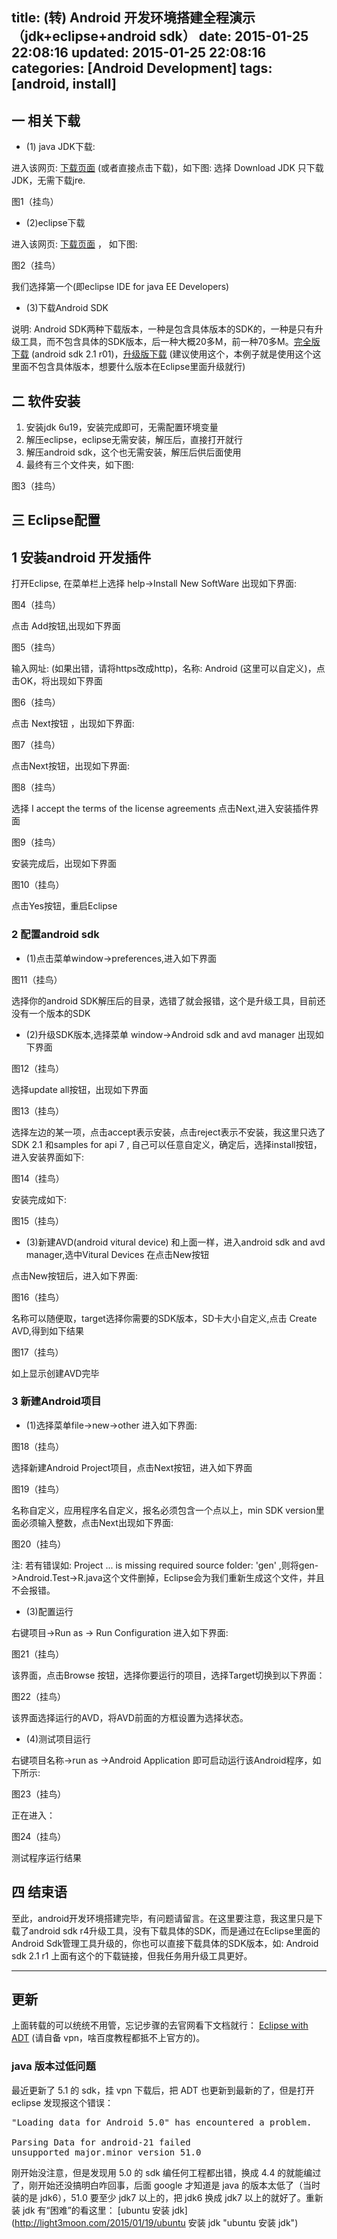 title: (转) Android 开发环境搭建全程演示（jdk+eclipse+android sdk）
date: 2015-01-25 22:08:16
updated: 2015-01-25 22:08:16
categories: [Android Development]
tags: [android, install]
---

## 一 相关下载

* (1) java JDK下载:

进入该网页: [下载页面](http://java.sun.com/javase/downloads/index.jsp "下载页面") (或者直接点击下载)，如下图:
选择 Download JDK 只下载JDK，无需下载jre.

图1（挂鸟）

* (2)eclipse下载

进入该网页: [下载页面](http://www.eclipse.org/downloads/ "下载页面") ， 如下图:

图2（挂鸟）

我们选择第一个(即eclipse IDE for java EE Developers)

* (3)下载Android SDK

说明: Android SDK两种下载版本，一种是包含具体版本的SDK的，一种是只有升级工具，而不包含具体的SDK版本，后一种大概20多M，前一种70多M。[完全版下载](https://dl-ssl.google.com/android/repository/android-2.1_r01-windows.zip "完全版下载") (android sdk 2.1 r01)，[升级版下载](http://dl.google.com/android/android-sdk_r04-windows.zip "升级版下载") (建议使用这个，本例子就是使用这个这里面不包含具体版本，想要什么版本在Eclipse里面升级就行)

## 二 软件安装

1. 安装jdk 6u19，安装完成即可，无需配置环境变量
2. 解压eclipse，eclipse无需安装，解压后，直接打开就行
3. 解压android sdk，这个也无需安装，解压后供后面使用
4. 最终有三个文件夹，如下图:

图3（挂鸟）

## 三 Eclipse配置

## 1 安装android 开发插件

打开Eclipse, 在菜单栏上选择 help->Install New SoftWare 出现如下界面:

图4（挂鸟）

点击 Add按钮,出现如下界面

图5（挂鸟）

输入网址: [](https://dl-ssl.google.com/android/eclipse/)    (如果出错，请将https改成http)，名称: Android (这里可以自定义)，点击OK，将出现如下界面

图6（挂鸟）

点击 Next按钮 ，出现如下界面:

图7（挂鸟）

点击Next按钮，出现如下界面:

图8（挂鸟）

选择 I accept the terms of the license agreements   点击Next,进入安装插件界面

图9（挂鸟）

安装完成后，出现如下界面
 
图10（挂鸟）

点击Yes按钮，重启Eclipse

### 2 配置android sdk

* (1)点击菜单window->preferences,进入如下界面

图11（挂鸟）

选择你的android SDK解压后的目录，选错了就会报错，这个是升级工具，目前还没有一个版本的SDK

* (2)升级SDK版本,选择菜单 window->Android sdk and avd manager 出现如下界面

图12（挂鸟）

选择update all按钮，出现如下界面

图13（挂鸟）

选择左边的某一项，点击accept表示安装，点击reject表示不安装，我这里只选了SDK 2.1 和samples for api 7 , 自己可以任意自定义，确定后，选择install按钮，进入安装界面如下:

图14（挂鸟）

安装完成如下:

图15（挂鸟）

* (3)新建AVD(android vitural device)    和上面一样，进入android sdk and avd manager,选中Vitural Devices 在点击New按钮

点击New按钮后，进入如下界面:

图16（挂鸟）

名称可以随便取，target选择你需要的SDK版本，SD卡大小自定义,点击 Create AVD,得到如下结果

图17（挂鸟）

如上显示创建AVD完毕
 
### 3 新建Android项目

* (1)选择菜单file->new->other 进入如下界面:

图18（挂鸟）

选择新建Android Project项目，点击Next按钮，进入如下界面

图19（挂鸟）

名称自定义，应用程序名自定义，报名必须包含一个点以上，min SDK version里面必须输入整数，点击Next出现如下界面:

图20（挂鸟）

注: 若有错误如: Project ... is missing required source folder: 'gen' ,则将gen->Android.Test->R.java这个文件删掉，Eclipse会为我们重新生成这个文件，并且不会报错。

* (3)配置运行

右键项目->Run as -> Run Configuration 进入如下界面:

图21（挂鸟）

该界面，点击Browse 按钮，选择你要运行的项目，选择Target切换到以下界面：

图22（挂鸟）

该界面选择运行的AVD，将AVD前面的方框设置为选择状态。

* (4)测试项目运行

右键项目名称->run as ->Android Application 即可启动运行该Android程序，如下所示:

图23（挂鸟）

正在进入：

图24（挂鸟）

测试程序运行结果

## 四 结束语

至此，android开发环境搭建完毕，有问题请留言。在这里要注意，我这里只是下载了android sdk r4升级工具，没有下载具体的SDK，而是通过在Eclipse里面的Android Sdk管理工具升级的，你也可以直接下载具体的SDK版本，如: Android sdk 2.1 r1 上面有这个的下载链接，但我任务用升级工具更好。

---

## 更新

上面转载的可以统统不用管，忘记步骤的去官网看下文档就行： [Eclipse with ADT](http://developer.android.com/tools/help/adt.html "Eclipse with ADT") (请自备 vpn，啥百度教程都抵不上官方的)。

### java 版本过低问题

最近更新了 5.1 的 sdk，挂 vpn 下载后，把 ADT 也更新到最新的了，但是打开 eclipse 发现报这个错误： 

<pre>
"Loading data for Android 5.0" has encountered a problem.

Parsing Data for android-21 failed
unsupported major.minor version 51.0
</pre>

刚开始没注意，但是发现用 5.0 的 sdk 编任何工程都出错，换成 4.4 的就能编过了，刚开始还没搞明白咋回事，后面 google 才知道是 java 的版本太低了（当时装的是 jdk6），51.0 要至少 jdk7 以上的，把 jdk6 换成 jdk7 以上的就好了。重新装 jdk 有“困难”的看这里： [ubuntu 安装 jdk](http://light3moon.com/2015/01/19/ubuntu 安装 jdk "ubuntu 安装 jdk") 


